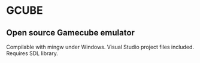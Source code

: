 GCUBE
=====

Open source Gamecube emulator
-----------------------------

Compilable with mingw under Windows. Visual Studio project files included.
Requires SDL library.
